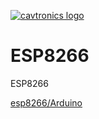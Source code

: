 [![cavtronics logo](https://cldup.com/BhJv2ZU0rj.jpg)](http://www.cavtronics.com "cavtronics")


# ESP8266
ESP8266

[esp8266/Arduino](https://github.com/esp8266/Arduino)